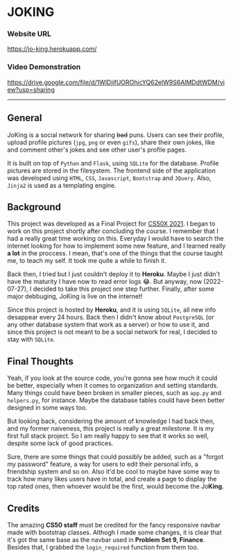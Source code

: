 # JOKING

### Website URL

https://jo-king.herokuapp.com/

### Video Demonstration

https://drive.google.com/file/d/1WlDjifUOROhicYQ62elW9S6AlMDdtWDM/view?usp=sharing

---

## General

JoKing is a social network for sharing <s>bad</s> puns. Users can see their profile, upload profile pictures (`jpg`, `png` or even `gifs`), share their own jokes, like and comment other's jokes and see other user's profile pages.

It is built on top of `Python` and `Flask`, using `SQLite` for the database. Profile pictures are stored in the filesystem. The frontend side of the application was developed using `HTML`, `CSS`, `Javascript`, `Bootstrap` and `JQuery`. Also, `Jinja2` is used as a templating engine.

## Background

This project was developed as a Final Project for [CS50X 2021](https://cs50.harvard.edu/x/2021/). I began to work on this project shortly after concluding the course. I remember that I had a really great time working on this. Everyday I would have to search the internet looking for how to implement some new feature, and I learned really **a lot** in the proccess. I mean, that's one of the things that the course taught me, to teach my self. It took me quite a while to finish it.

Back then, I tried but I just couldn't deploy it to **Heroku**. Maybe I just didn't have the maturity I have now to read error logs :joy:. But anyway, now (2022-07-27), I decided to take this project one step further. Finally, after some major debbuging, JoKing is live on the internet!

Since this project is hosted by **Heroku**, and it is using `SQLite`, all new info desappear every 24 hours. Back then I didn't know about `PostgreSQL` (or any other database system that work as a server) or how to use it, and since this project is not meant to be a social network for real, I decided to stay with `SQLite`.

## Final Thoughts

Yeah, if you look at the source code, you're gonna see how much it could be better, especially when it comes to organization and setting standards. Many things could have been broken in smaller pieces, such as `app.py` and `helpers.py`, for instance. Maybe the database tables could have been better designed in some ways too. 

But looking back, considering the amount of knowledge I had back then, and my former naiveness, this project is really a great milestone. It is my first full stack project. So I am really happy to see that it works so well, despite some lack of good practices.

Sure, there are some things that could possibly be added, such as a "forgot my password" feature, a way for users to edit their personal info, a friendship system and so on. Also it'd be cool to maybe have some way to track how many likes users have in total, and create a page to display the top rated ones, then whoever would be the first, would become the Jo**King**.

## Credits

The amazing **CS50 staff** must be credited for the fancy responsive navbar made with bootstrap classes. Althogh I made some changes, it is clear that it's got the same base as the navbar used in **Problem Set 9, Finance**. Besides that, I grabbed the `login_required` function from them too.
